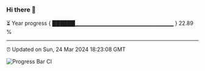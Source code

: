 ### Hi there 👋

⏳ Year progress { ██████▁▁▁▁▁▁▁▁▁▁▁▁▁▁▁▁▁▁▁▁▁▁▁▁ } 22.89 %

---

⏰ Updated on Sun, 24 Mar 2024 18:23:08 GMT

![Progress Bar CI](https://github.com/ZhaoGui/ZhaoGui/workflows/Progress%20Bar%20CI/badge.svg)
